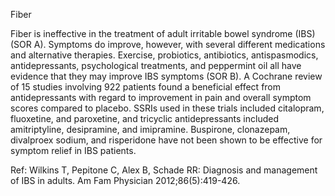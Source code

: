 Fiber

Fiber is ineffective in the treatment of adult irritable bowel syndrome (IBS) (SOR A). Symptoms do improve, however, with several different medications and alternative therapies. Exercise, probiotics, antibiotics, antispasmodics, antidepressants, psychological treatments, and peppermint oil all have evidence that they may improve IBS symptoms (SOR B). A Cochrane review of 15 studies involving 922 patients found a beneficial effect from antidepressants with regard to improvement in pain and overall symptom scores compared to placebo. SSRIs used in these trials included citalopram, fluoxetine, and paroxetine, and tricyclic antidepressants included amitriptyline, desipramine, and imipramine. Buspirone, clonazepam, divalproex sodium, and risperidone have not been shown to be effective for symptom relief in IBS patients.

Ref: Wilkins T, Pepitone C, Alex B, Schade RR: Diagnosis and management of IBS in adults. Am Fam Physician 2012;86(5):419-426.